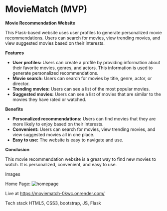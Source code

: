# MovieMatch (MVP)

**Movie Recommendation Website**

This Flask-based website uses user profiles to generate personalized movie recommendations. Users can search for movies, view trending movies, and view suggested movies based on their interests.

**Features**

* **User profiles:** Users can create a profile by providing information about their favorite movies, genres, and actors. This information is used to generate personalized recommendations.
* **Movie search:** Users can search for movies by title, genre, actor, or director.
* **Trending movies:** Users can see a list of the most popular movies.
* **Suggested movies:** Users can see a list of movies that are similar to the movies they have rated or watched.

**Benefits**

* **Personalized recommendations:** Users can find movies that they are more likely to enjoy based on their interests.
* **Convenient:** Users can search for movies, view trending movies, and view suggested movies all in one place.
* **Easy to use:** The website is easy to navigate and use.

**Conclusion**

This movie recommendation website is a great way to find new movies to watch. It is personalized, convenient, and easy to use.

Images

Home Page:
![homepage](https://github.com/Osigelialex/movie-project/assets/97721950/6fa2ad43-87b7-4387-bf65-bdf4afcadce6)

Live at https://moviematch-0kwc.onrender.com/

Tech stack
HTML5, CSS3, bootstrap, JS, Flask
